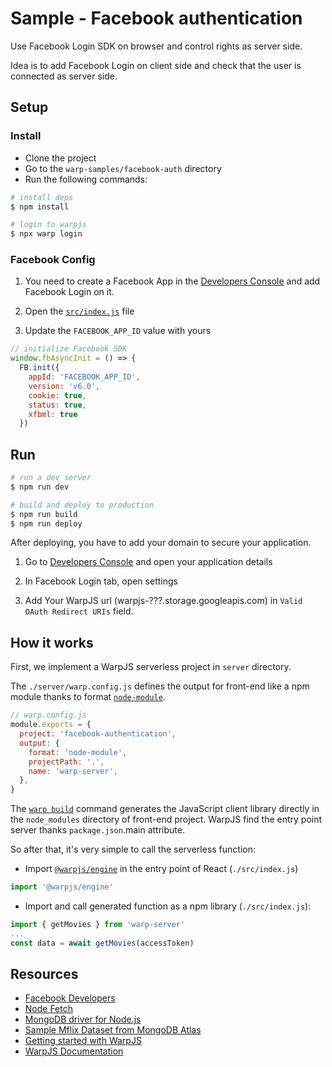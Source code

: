 # Sample - Facebook authentication

Use Facebook Login SDK on browser and control rights as server side.

Idea is to add Facebook Login on client side and check that the user is connected as server side.

## Setup

### Install

- Clone the project
- Go to the `warp-samples/facebook-auth` directory
- Run the following commands:

```bash
# install deps
$ npm install

# login to warpjs
$ npx warp login
```

### Facebook Config

1. You need to create a Facebook App in the [Developers Console](https://developers.facebook.com/) and add Facebook Login on it.

2. Open the [`src/index.js`](src/index.js) file

3. Update the `FACEBOOK_APP_ID` value with yours

```js
// initialize Facebook SDK
window.fbAsyncInit = () => {
  FB.init({
    appId: 'FACEBOOK_APP_ID',
    version: 'v6.0',
    cookie: true,
    status: true,
    xfbml: true
  })
```

## Run

```bash
# run a dev server
$ npm run dev

# build and deploy to production
$ npm run build
$ npm run deploy
```

After deploying, you have to add your domain to secure your application.

1. Go to [Developers Console](https://developers.facebook.com/) and open your application details

2. In Facebook Login tab, open settings

3. Add Your WarpJS url (warpjs-???.storage.googleapis.com) in `Valid OAuth Redirect URIs` field.

## How it works

First, we implement a WarpJS serverless project in `server` directory.

The `./server/warp.config.js` defines the output for front-end like a npm module thanks to format [`node-module`](https://warpjs.dev/docs/api/warp-config#output).

```js
// warp.config.js
module.exports = {
  project: 'facebook-authentication',
  output: {
    format: 'node-module',
    projectPath: '.',
    name: 'warp-server',
  },
}
```

The [`warp build`](https://warpjs.dev/docs/api/cli#build) command generates the JavaScript client library directly in the `node_modules` directory of front-end project. WarpJS find the entry point server thanks `package.json`.main attribute.

So after that, it's very simple to call the serverless function:

- Import [`@warpjs/engine`](https://warpjs.dev/docs/api/engine) in the entry point of React (`./src/index.js`)

```js
import '@warpjs/engine'
```

- Import and call generated function as a npm library (`./src/index.js`):

```js
import { getMovies } from 'warp-server'
...
const data = await getMovies(accessToken)
```

## Resources

- [Facebook Developers](https://developers.facebook.com/)
- [Node Fetch](https://www.npmjs.com/package/node-fetch)
- [MongoDB driver for Node.js](https://www.npmjs.com/package/mongodb)
- [Sample Mflix Dataset from MongoDB Atlas](https://docs.atlas.mongodb.com/sample-data/sample-mflix/)
- [Getting started with WarpJS](https://warpjs.dev/docs/getting-started)
- [WarpJS Documentation](https://warpjs.dev/)

